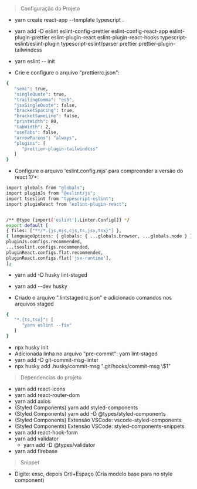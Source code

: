 > Configuração do Projeto
   - yarn create react-app --template typescript .
   - yarn add -D eslint eslint-config-prettier eslint-config-react-app eslint-plugin-prettier eslint-plugin-react eslint-plugin-react-hooks typescript-eslint/eslint-plugin typescript-eslint/parser prettier prettier-plugin-tailwindcss
   - yarn eslint -- init

   - Crie e configure o arquivo "prettierrc.json":
   ```bash
   {
      "semi": true,
      "singleQuote": true,
      "trailingComma": "es5",
      "jsxSingleQuote": false,
      "bracketSpacing": true,
      "bracketSameLine": false,
      "printWidth": 80,
      "tabWidth": 2,
      "useTabs": false,
      "arrowParens": "always",
      "plugins": [
         "prettier-plugin-tailwindcss"
      ]
   }
   ```

   - Configure o arquivo 'eslint.config.mjs' para compreender a versão do react 17+:

   ```bash
   import globals from "globals";
   import pluginJs from "@eslint/js";
   import tseslint from "typescript-eslint";
   import pluginReact from "eslint-plugin-react";


   /** @type {import('eslint').Linter.Config[]} */
   export default [
   { files: ["**/*.{js,mjs,cjs,ts,jsx,tsx}"] },
   { languageOptions: { globals: { ...globals.browser, ...globals.node } } },
   pluginJs.configs.recommended,
   ...tseslint.configs.recommended,
   pluginReact.configs.flat.recommended,
   pluginReact.configs.flat['jsx-runtime'],
   ];
   ```

   - yarn add -D husky lint-staged
   - yarn add --dev husky

   - Criado o arquivo ".lintstagedrc.json" e adicionado comandos nos arquivos staged

   ```bash
   {
      "*.{ts,tsx}": [
         "yarn eslint --fix"
      ]
   }
   ```

   - npx husky init
   - Adicionada linha no arquivo "pre-commit": yarn lint-staged
   - yarn add -D git-commit-msg-linter
   - npx husky add .husky/commit-msg ".git/hooks/commit-msg \\$1"

> Dependencias do projeto
   - yarn add react-icons
   - yarn add react-router-dom
   - yarn add axios
   - (Styled Components) yarn add styled-components 
   - (Styled Components) yarn add -D @types/styled-components
   - (Styled Components) Extensão VSCode: vscode-styled-components
   - (Styled Components) Extensão VSCode: styled-components-snippets
   - yarn add react-hook-form
   - yarn add validator
      - yarn add -D @types/validator
   - yarn add firebase

> Snippet
   - Digite: exsc, depois Crtl+Espaço (Cria modelo base para no style component)